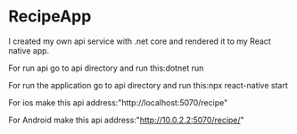 # RecipeApp
I created my own api service with .net core and rendered it to my React native app.

For run api go to api directory and run this:dotnet run

For run the application go to api directory and run this:npx react-native start

For ios make this api address:"http://localhost:5070/recipe"

For Android make this api address:"http://10.0.2.2:5070/recipe/"
